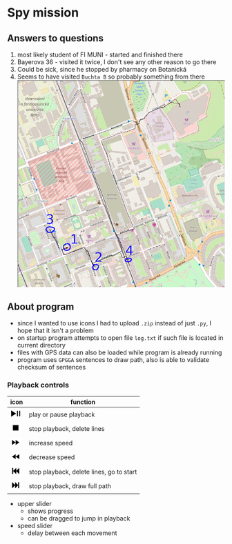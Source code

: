 # Spy mission

## Answers to questions
1. most likely student of FI MUNI - started and finished there
2. Bayerova 36 - visited it twice, I don't see any other reason to go there
3. Could be sick, since he stopped by pharmacy on Botanická
4. Seems to have visited `Buchta B` so probably something from there
![answers.png](answers.png)

## About program
- since I wanted to use icons I had to upload `.zip` instead of just `.py`, I hope that it isn't a problem
- on startup program attempts to open file `log.txt` if such file is located in current directory
- files with GPS data can also be loaded while program is already running
- program uses `GPGGA` sentences to draw path, also is able to validate checksum of sentences

### Playback controls
| icon                              | function                                 |
|-----------------------------------|------------------------------------------|
|![play/pause](icons/play_pause.png)| play or pause playback                   |
|![stop](icons/stop.png)            | stop playback, delete lines              |
|![speed_up](icons/speed_up.png)    | increase speed                           |
|![speed_down](icons/speed_down.png)| decrease speed                           |
|![start](icons/start.png)          | stop playback, delete lines, go to start |
|![end](icons/end.png)              | stop playback, draw full path            |

- upper slider
  - shows progress
  - can be dragged to jump in playback
- speed slider
  - delay between each movement
